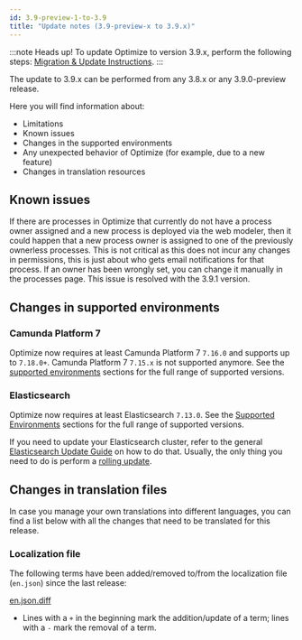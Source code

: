 ```yaml
---
id: 3.9-preview-1-to-3.9
title: "Update notes (3.9-preview-x to 3.9.x)"
---
```


:::note Heads up!
To update Optimize to version 3.9.x, perform the following steps: [Migration & Update Instructions](./instructions.md).
:::

The update to 3.9.x can be performed from any 3.8.x or any 3.9.0-preview release.

Here you will find information about:

- Limitations
- Known issues
- Changes in the supported environments
- Any unexpected behavior of Optimize (for example, due to a new feature)
- Changes in translation resources

## Known issues

If there are processes in Optimize that currently do not have a process owner assigned and a new process is deployed
via the web modeler, then it could happen that a new process owner is assigned to one of the previously ownerless
processes. This is not critical as this does not incur any changes in permissions, this is just about who gets email
notifications for that process. If an owner has been wrongly set, you can change it manually in the processes page.
This issue is resolved with the 3.9.1 version.

## Changes in supported environments

### Camunda Platform 7

Optimize now requires at least Camunda Platform 7 `7.16.0` and supports up to `7.18.0+`. Camunda Platform 7 `7.15.x` is not supported anymore.
See the [supported environments]($docs$/reference/supported-environments/#camunda-platform-7--optimize-version-matrix) sections for the full range of supported versions.

### Elasticsearch

Optimize now requires at least Elasticsearch `7.13.0`.
See the [Supported Environments]($docs$/reference/supported-environments) sections for the full range of supported versions.

If you need to update your Elasticsearch cluster, refer to the general [Elasticsearch Update Guide](https://www.elastic.co/guide/en/elasticsearch/reference/current/setup-upgrade.html) on how to do that. Usually, the only thing you need to do is perform a [rolling update](https://www.elastic.co/guide/en/elasticsearch/reference/current/rolling-upgrades.html).

## Changes in translation files

In case you manage your own translations into different languages, you can find a list below with all the changes that need to be translated for this release.

### Localization file

The following terms have been added/removed to/from the localization file (`en.json`) since the last release:

[en.json.diff](./translation-diffs/differences_localization_390_preview_1_390.diff)

- Lines with a `+` in the beginning mark the addition/update of a term; lines with a `-` mark the removal of a term.
